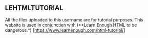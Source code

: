 ## LEHTMLTUTORIAL
All the files uploaded to this username are for tutorial purposes. 
This website is used in conjunction with (**Learn Enough HTML to be dangerous.*) [https://www.learnenough.com/html-tutorial/]